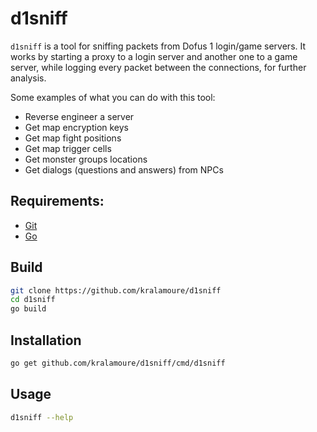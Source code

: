 # d1sniff

`d1sniff` is a tool for sniffing packets from Dofus 1 login/game servers. It works by starting a proxy to a login
server and another one to a game server, while logging every packet between the connections, for further
analysis.

Some examples of what you can do with this tool:

- Reverse engineer a server
- Get map encryption keys
- Get map fight positions
- Get map trigger cells
- Get monster groups locations
- Get dialogs (questions and answers) from NPCs

## Requirements:

- [Git](https://git-scm.com/)
- [Go](https://golang.org/)

## Build

```sh
git clone https://github.com/kralamoure/d1sniff
cd d1sniff
go build
```

## Installation

```sh
go get github.com/kralamoure/d1sniff/cmd/d1sniff
```

## Usage

```sh
d1sniff --help
```

